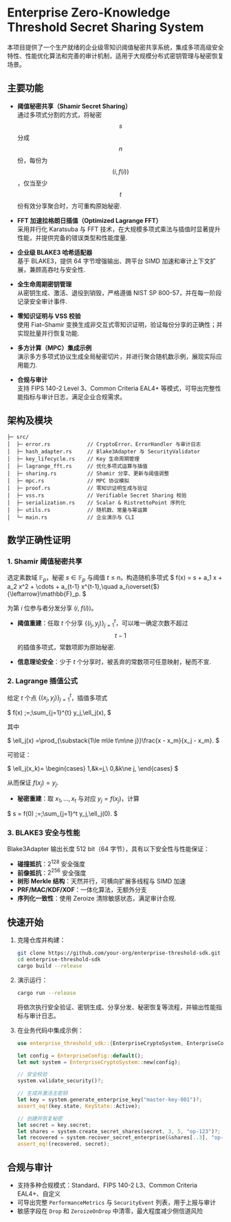 # Enterprise Zero-Knowledge Threshold Secret Sharing System

本项目提供了一个生产就绪的企业级零知识阈值秘密共享系统，集成多项高级安全特性、性能优化算法和完善的审计机制，适用于大规模分布式密钥管理与秘密恢复场景。

## 主要功能

- **阈值秘密共享（Shamir Secret Sharing）**  
  通过多项式分割的方式，将秘密 $$s$$ 分成 $$n$$ 份，每份为 $$(i,\,f(i))$$，仅当至少 $$t$$ 份有效分享聚合时，方可重构原始秘密.

- **FFT 加速拉格朗日插值（Optimized Lagrange FFT）**  
  采用并行化 Karatsuba 与 FFT 技术，在大规模多项式乘法与插值时显著提升性能，并提供完备的错误类型和性能度量.

- **企业级 BLAKE3 哈希适配器**  
  基于 BLAKE3，提供 64 字节增强输出、跨平台 SIMD 加速和审计上下文扩展，兼顾高吞吐与安全性.

- **全生命周期密钥管理**  
  从密钥生成、激活、退役到销毁，严格遵循 NIST SP 800-57，并在每一阶段记录安全审计事件.

- **零知识证明与 VSS 校验**  
  使用 Fiat–Shamir 变换生成非交互式零知识证明，验证每份分享的正确性；并实现批量并行恢复功能.

- **多方计算（MPC）集成示例**  
  演示多方多项式协议生成全局秘密切片，并进行聚合随机数示例，展现实际应用能力.

- **合规与审计**  
  支持 FIPS 140-2 Level 3、Common Criteria EAL4+ 等模式，可导出完整性能指标与审计日志，满足企业合规需求。

## 架构及模块

```text
├─ src/
│  ├─ error.rs            // CryptoError、ErrorHandler 与审计日志
│  ├─ hash_adapter.rs     // Blake3Adapter 与 SecurityValidator
│  ├─ key_lifecycle.rs    // Key 生命周期管理
│  ├─ lagrange_fft.rs     // 优化多项式运算与插值
│  ├─ sharing.rs          // Shamir 分享、更新与阈值调整
│  ├─ mpc.rs              // MPC 协议模拟
│  ├─ proof.rs            // 零知识证明生成与验证
│  ├─ vss.rs              // Verifiable Secret Sharing 校验
│  ├─ serialization.rs    // Scalar & RistrettoPoint 序列化
│  ├─ utils.rs            // 随机数、常量与幂运算
│  └─ main.rs             // 企业演示与 CLI
```

## 数学正确性证明

### 1. Shamir 阈值秘密共享

选定素数域 $\mathbb{F}_p$，秘密 $s\in\mathbb{F}_p$ 与阈值 $t\le n$。构造随机多项式
$
f(x) = s + a_1 x + a_2 x^2 + \cdots + a_{t-1} x^{t-1},\quad a_i\overset{\$}{\leftarrow}\mathbb{F}_p.
$

为第 $i$ 位参与者分发分享 $(i,\;f(i))$。  

- **阈值重建**：任取 $t$ 个分享 $\{(i_j,y_j)\}_{j=1}^t$，可以唯一确定次数不超过 $$t-1$$ 的插值多项式，常数项即为原始秘密.

- **信息理论安全**：少于 $t$ 个分享时，被丢弃的常数项可任意映射，秘而不宣.

### 2. Lagrange 插值公式

给定 $t$ 个点 $\{(x_j,y_j)\}_{j=1}^t$，插值多项式

$
f(x) \;=\;\sum_{j=1}^{t} y_j\,\ell_j(x),
$

其中 

$
\ell_j(x)
=\prod_{\substack{1\le m\le t\\m\ne j}}\frac{x - x_m}{x_j - x_m}.
$

可验证：

$
\ell_j(x_k)=
\begin{cases}
1,&k=j,\\
0,&k\ne j,
\end{cases}
$

从而保证 $f(x_j)=y_j$.

- **秘密重建**：取 $x_1,\dots,x_t$ 与对应 $y_j=f(x_j)$，计算

$
s = f(0) \;=\;\sum_{j=1}^t y_j\,\ell_j(0).
$

### 3. BLAKE3 安全与性能

Blake3Adapter 输出长度 512 bit（64 字节），具有以下安全性与性能保证：
- **碰撞抵抗**：$2^{128}$ 安全强度  
- **前像抵抗**：$2^{256}$ 安全强度  
- **树形 Merkle 结构**：天然并行，可横向扩展多线程与 SIMD 加速  
- **PRF/MAC/KDF/XOF**：一体化算法，无额外分支  
- **序列化一致性**：使用 Zeroize 清除敏感状态，满足审计合规.

## 快速开始

1. 克隆仓库并构建：  
   ```bash
   git clone https://github.com/your-org/enterprise-threshold-sdk.git
   cd enterprise-threshold-sdk
   cargo build --release
   ```

2. 演示运行：  
   ```bash
   cargo run --release
   ```
   将依次执行安全验证、密钥生成、分享分发、秘密恢复等流程，并输出性能指标与审计日志。

3. 在业务代码中集成示例：
   ```rust
   use enterprise_threshold_sdk::{EnterpriseCryptoSystem, EnterpriseConfig, KeyState};

   let config = EnterpriseConfig::default();
   let mut system = EnterpriseCryptoSystem::new(config);

   // 安全校验
   system.validate_security()?;

   // 生成并激活主密钥
   let key = system.generate_enterprise_key("master-key-001")?;
   assert_eq!(key.state, KeyState::Active);

   // 创建并恢复秘密
   let secret = key.secret;
   let shares = system.create_secret_shares(secret, 3, 5, "op-123")?;
   let recovered = system.recover_secret_enterprise(&shares[..3], "op-123")?;
   assert_eq!(recovered, secret);
   ```

## 合规与审计

- 支持多种合规模式：Standard、FIPS 140-2 L3、Common Criteria EAL4+、自定义  
- 可导出完整 `PerformanceMetrics` 与 `SecurityEvent` 列表，用于上报与审计  
- 敏感字段在 `Drop` 和 `ZeroizeOnDrop` 中清零，最大程度减少侧信道风险  
